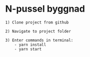 # N-pussel byggnad

    1) Clone project from github

    2) Navigate to project folder

    3) Enter commands in terminal:
        - yarn install
        - yarn start

